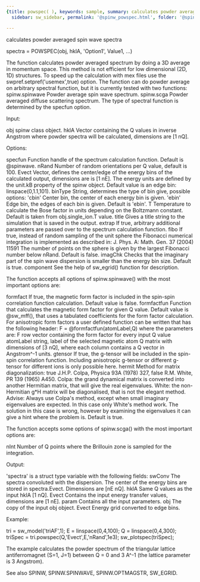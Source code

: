 ```yaml
---
{title: powspec( ), keywords: sample, summary: calculates powder averaged spin wave spectra,
  sidebar: sw_sidebar, permalink: '@spinw_powspec.html', folder: '@spinw', mathjax: 'true'}

---
```

  calculates powder averaged spin wave spectra
 
  spectra = POWSPEC(obj, hklA, 'Option1', Value1, ...)
 
  The function calculates powder averaged spectrum by doing a 3D average in
  momentum space. This method is not efficient for low dimensional (2D, 1D)
  structures. To speed up the calculation with mex files use the
  swpref.setpref('usemex',true) option. The function can do powder average
  on arbitrary spectral function, but it is currently tested with two
  functions:
        spinw.spinwave  Powder average spin wave spectrum.
        spinw.scga      Powder averaged diffuse scattering spectrum.
  The type of spectral function is determined by the specfun option.
 
  Input:
 
  obj       spinw class object.
  hklA      Vector containing the Q values in inverse Angstrom where powder
            spectra will be calculated, dimensions are [1 nQ].
 
  Options:
 
  specfun   Function handle of the spectrum calculation function. Default
            is @spinwave.
  nRand     Number of random orientations per Q value, default is 100.
  Evect     Vector, defines the center/edge of the energy bins of the
            calculated output, dimensions are is [1 nE]. The energy units
            are defined by the unit.kB property of the spinw object. Default
            value is an edge bin: linspace(0,1.1,101).
  binType   String, determines the type of bin give, possible options:
                'cbin'    Center bin, the center of each energy bin is given.
                'ebin'    Edge bin, the edges of each bin is given.
            Default is 'ebin'.
  T         Temperature to calculate the Bose factor in units
            depending on the Boltzmann constant. Default is taken from
            obj.single_ion.T value.
  title     Gives a title string to the simulation that is saved in the
            output.
  extrap    If true, arbitrary additional parameters are passed over to
            the spectrum calculation function.
  fibo      If true, instead of random sampling of the unit sphere the
            Fibonacci numerical integration is implemented as described in:
            J. Phys. A: Math. Gen. 37 (2004) 11591
            The number of points on the sphere is given by the largest
            Fibonacci number below nRand. Default is false.
  imagChk   Checks that the imaginary part of the spin wave dispersion is
            smaller than the energy bin size. Default is true.
  component See the help of sw_egrid() function for description.
 
  The function accepts all options of spinw.spinwave() with the most
  important options are:
 
  formfact      If true, the magnetic form factor is included in the
                spin-spin correlation function calculation. Default value
                is false.
  formfactfun   Function that calculates the magnetic form factor for given
                Q value. Default value is @sw_mff(), that uses a tabulated
                coefficients for the form factor calculation. For
                anisotropic form factors a user defined function can be
                written that has the following header:
                    F = @formfactfun(atomLabel,Q)
                where the parameters are:
                    F   row vector containing the form factor for every
                        input Q value
                    atomLabel string, label of the selected magnetic atom
                    Q   matrix with dimensions of [3 nQ], where each column
                        contains a Q vector in Angstrom^-1 units.
  gtensor       If true, the g-tensor will be included in the spin-spin
                correlation function. Including anisotropic g-tensor or
                different g-tensor for different ions is only possible
                here.
  hermit        Method for matrix diagonalization:
                    true      J.H.P. Colpa, Physica 93A (1978) 327,
                    false     R.M. White, PR 139 (1965) A450.
                Colpa: the grand dynamical matrix is converted into another
                       Hermitian matrix, that will give the real
                       eigenvalues.
                White: the non-Hermitian g*H matrix will be diagonalised,
                       that is not the elegant method.
                Advise:
                Always use Colpa's method, except when small imaginary
                eigenvalues are expected. In this case only White's method
                work. The solution in this case is wrong, however by
                examining the eigenvalues it can give a hint where the
                problem is.
                Default is true.
 
  The function accepts some options of spinw.scga() with the most important
  options are:
 
  nInt      Number of Q points where the Brillouin zone is sampled for the
            integration.
 
  Output:
 
  'spectra' is a struct type variable with the following fields:
  swConv    The spectra convoluted with the dispersion. The center
            of the energy bins are stored in spectra.Evect. Dimensions are
            [nE nQ].
  hklA      Same Q values as the input hklA [1 nQ]. Evect
            Contains the input energy transfer values, dimensions are
            [1 nE].
  param     Contains all the input parameters.
  obj       The copy of the input obj object.
  Evect     Energy grid converted to edge bins.
 
  Example:
 
  tri = sw_model('triAF',1);
  E = linspace(0,4,100);
  Q = linspace(0,4,300);
  triSpec = tri.powspec(Q,'Evect',E,'nRand',1e3);
  sw_plotspec(triSpec);
 
  The example calculates the powder spectrum of the triangular lattice
  antiferromagnet (S=1, J=1) between Q = 0 and 3 A^-1 (the lattice
  parameter is 3 Angstrom).
 
  See also SPINW, SPINW.SPINWAVE, SPINW.OPTMAGSTR, SW_EGRID.
 
